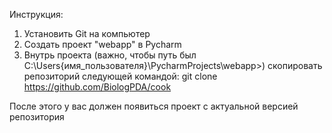 Инструкция:
1. Установить Git на компьютер
2. Создать проект "webapp" в Pycharm
3. Внутрь проекта (важно, чтобы путь был  C:\Users\{имя_пользователя}\PycharmProjects\webapp>) скопировать репозиторий следующей командой:
git clone https://github.com/BiologPDA/cook


После этого у вас должен появиться проект с актуальной версией репозитория
